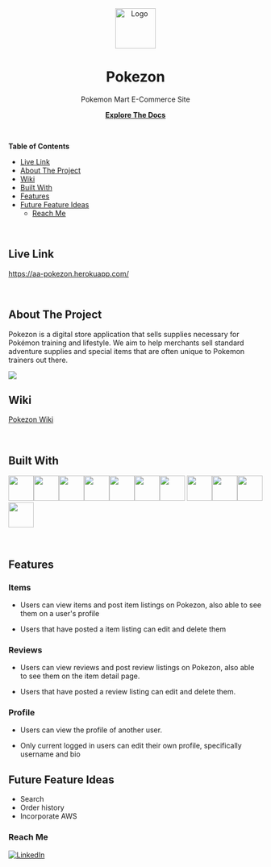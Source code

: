 <div align='center'>
<img src="https://res.cloudinary.com/dreambssd/image/upload/v1652822582/ac83eae79d7a4aa8ba236ce2800a6050_wnnnhs.png" alt="Logo" width="80" hight="80">

<h1 text-align="center">Pokezon</h1>

<p align="center">
Pokemon Mart E-Commerce Site
</p>

<a href="https://github.com/crystalchavez99/Pokezon"><strong>Explore The Docs</strong></a>
</div>

<br>

**Table of Contents**
- [Live Link](#live-link)
- [About The Project](#about-the-project)
- [Wiki](#wiki)
- [Built With](#built-with)
- [Features](#features)
- [Future Feature Ideas](#future-feature-ideas)
  - [Reach Me](#reach-me)

<br>


## Live Link
https://aa-pokezon.herokuapp.com/

<br>

## About The Project
Pokezon is a digital store application that sells supplies necessary for Pokémon training and lifestyle. We aim to help merchants sell standard adventure supplies
and special items that are often unique to Pokemon trainers out there.

<img src="https://res.cloudinary.com/dreambssd/image/upload/v1652818916/Capture_c3n1fp.png">

<br>

## Wiki
<a href="https://github.com/crystalchavez99/Pokezon/wiki">Pokezon Wiki</a>

<br>

## Built With
<img src="https://cdn.jsdelivr.net/gh/devicons/devicon/icons/html5/html5-original-wordmark.svg" width=50px height=50px/><img src="https://cdn.jsdelivr.net/gh/devicons/devicon/icons/css3/css3-original-wordmark.svg" width=50px height=50px/><img src="https://cdn.jsdelivr.net/gh/devicons/devicon/icons/javascript/javascript-original.svg" width=50px height=50px/><img src="https://cdn.jsdelivr.net/gh/devicons/devicon/icons/react/react-original-wordmark.svg" width=50px height=50px/><img src="https://cdn.jsdelivr.net/gh/devicons/devicon/icons/redux/redux-original.svg" width=50px height=50px/><img src="https://cdn.jsdelivr.net/gh/devicons/devicon/icons/postgresql/postgresql-original-wordmark.svg" width=50px height=50px/><img src="https://cdn.jsdelivr.net/gh/devicons/devicon/icons/python/python-original-wordmark.svg" width=50px height=50px/>
<img src="https://cdn.jsdelivr.net/gh/devicons/devicon/icons/flask/flask-original-wordmark.svg" width=50px height=50px/><img src="https://cdn.jsdelivr.net/gh/devicons/devicon/icons/sqlalchemy/sqlalchemy-original-wordmark.svg" width=50px height=50px/><img src="https://cdn.jsdelivr.net/gh/devicons/devicon/icons/heroku/heroku-plain-wordmark.svg" width=50px height=50px/><img src="https://cdn.jsdelivr.net/gh/devicons/devicon/icons/docker/docker-original-wordmark.svg" width=50px height=50px/>

<br>

## Features
**<h3>Items</h3>**
* <p>Users can view items and post item listings on Pokezon, also able to see them on a user's profile</p>
* <p>Users that have posted a item listing can edit and delete them</p>
**<h3>Reviews</h3>**
* <p>Users can view reviews and post review listings on Pokezon, also able to see them on the item detail page.</p>
* <p>Users that have posted a review listing can edit and delete them.</p>
**<h3>Profile</h3>**
* <p>Users can view the profile of another user.</p>
* <p>Only current logged in users can edit their own profile, specifically username and bio</p>
## Future Feature Ideas
* Search
* Order history
* Incorporate AWS

<!-- ## Getting started
1. Clone this repository (only this branch)

   ```bash
   git clone https://github.com/appacademy-starters/python-project-starter.git
   ```

2. Install dependencies

      ```bash
      pipenv install --dev -r dev-requirements.txt && pipenv install -r requirements.txt
      ```

3. Create a **.env** file based on the example with proper settings for your
   development environment
4. Setup your PostgreSQL user, password and database and make sure it matches your **.env** file

5. Get into your pipenv, migrate your database, seed your database, and run your flask app

   ```bash
   pipenv shell
   ```

   ```bash
   flask db upgrade
   ```

   ```bash
   flask seed all
   ```

   ```bash
   flask run
   ```

6. To run the React App in development, checkout the [README](./react-app/README.md) inside the `react-app` directory.

***


*IMPORTANT!*
   psycopg2-binary MUST remain a dev dependency because you can't install it on alpine-linux.
   There is a layer in the Dockerfile that will install psycopg2 (not binary) for us.
***

### Dev Containers (OPTIONAL for M1 Users)
The following instructions detail an *optional* development setup for M1 Mac users having issues with the `psycopg` package.

1. Make sure you have the [Microsoft Remote - Containers](https://marketplace.visualstudio.com/items?itemName=ms-vscode-remote.remote-containers) extension installed.
2. Make sure you have [Docker](https://www.docker.com/products/docker-desktop/) installed on your computer.
3. Clone the repository (only this branch)
   ```bash
   git clone https://github.com/appacademy-starters/python-project-starter.git
   ```
4. Open the repo in VS Code.
5. Click "Open in Container" when VS Code prompts to open container in the bottom right hand corner.
6. **Be Patient!** The initial install will take a LONG time, it's building a container that has postgres preconfigured and even installing all your project dependencies. (For both flask and react!)

   **Note:** This will take much less time on future starts because everything will be cached.

7. Once everything is up, be sure to make a `.env` file based on `.env.example` in both the root directory and the *react-app* directory before running your app. You do not need a `DATABASE_URL` in the `.env` file if you are using this Docker setup for development - the URL is already set in the image (see `.devcontainer/Dockerfile` for the URL).

8. Get into your pipenv, migrate your database, seed your database, and run your flask app

   ```bash
   pipenv shell
   ```

   ```bash
   flask db upgrade
   ```

   ```bash
   flask seed all
   ```

   ```bash
   flask run
   ```

9. To run the React App in development, checkout the [README](./react-app/README.md) inside the `react-app` directory.

<br>

## Deploy to Heroku
This repo comes configured with Github Actions. When you push to your main branch, Github will automatically pull your code, package and push it to Heroku, and then release the new image and run db migrations.

1. Write your Dockerfile. In order for the Github action to work effectively, it must have a configured Dockerfile. Follow the comments found in this [Dockerfile](./Dockerfile) to write your own!

2. Create a new project on Heroku.

3. Under Resources click "Find more add-ons" and add the add on called "Heroku Postgres".

4. Configure production environment variables. In your Heroku app settings -> config variables you should have two environment variables set:

   | Key            | Value                                            |
   | -------------- | ------------------------------------------------ |
   | `DATABASE_URL` | Autogenerated when adding postgres to Heroku app |
   | `SECRET_KEY`   | Random string full of entropy                    |

5. Generate a Heroku OAuth token for your Github Action. To do so, log in to Heroku via your command line with `heroku login`. Once you are logged in, run `heroku authorizations:create`. Copy the GUID value for the Token key.

6. In your Github Actions Secrets you should have two environment variables set. You can set these variables via your Github repository settings -> secrets -> actions. Click "New respository secret" to create
each of the following variables:

   | Key               | Value                            |
   | ----------------- | -------------------------------- |
   | `HEROKU_API_KEY`  | Heroku Oauth Token (from step 6) |
   | `HEROKU_APP_NAME` | Heroku app name                  |

7. Push to your `main` branch! This will trigger the Github Action to build your Docker image and deploy your application to the Heroku container registry. Please note that the Github Action will automatically upgrade your production database with `flask db upgrade`. However, it will *not* automatically seed your database. You must manually seed your production database if/when you so choose (see step 8).

8. *Attention!* Please run this command *only if you wish to seed your production database*: `heroku run -a HEROKU_APP_NAME flask seed all`

## Helpful commands
| Command                        | Purpose                                                                                                                                      |
| ------------------------------ | -------------------------------------------------------------------------------------------------------------------------------------------- |
| `pipenv shell`                 | Open your terminal in the virtual environment and be able to run flask commands without a prefix                                             |
| `pipenv run`                   | Run a command from the context of the virtual environment without actually entering into it. You can use this as a prefix for flask commands |
| `flask db upgrade`             | Check in with the database and run any needed migrations                                                                                     |
| `flask db downgrade`           | Check in with the database and revert any needed migrations                                                                                  |
| `flask seed all`               | Just a helpful syntax to run queries against the db to seed data. See the **app/seeds** folder for reference and more details                |
| `heroku login -i`              | Authenticate your heroku-cli using the command line. Drop the -i to authenticate via the browser                                             |
| `heroku authorizations:create` | Once authenticated, use this to generate an Oauth token                                                                                      |
| `heroku run -a <app name>`     | Run a command from within the deployed container on Heroku                                                                                   | -->

[linkedin-shield]: https://img.shields.io/badge/-LinkedIn-black.svg?style=for-the-badge&logo=linkedin&colorB=555
[linkedin-url]: https://www.linkedin.com/in/cchavez99/

### Reach Me
[![LinkedIn][linkedin-shield]][linkedin-url]
